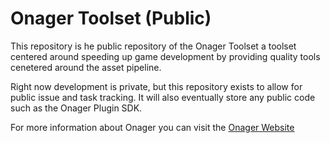 # Onager Toolset (Public)

This repository is he public repository of the Onager Toolset a toolset centered around speeding up game development by providing quality tools cenetered around the asset pipeline. 

Right now development is private, but this repository exists to allow for public issue and task tracking. It will also eventually store any public code such as the Onager Plugin SDK.

For more information about Onager you can visit the [Onager Website](https://quasifunctionaltech.wordpress.com/onager-toolset/)
